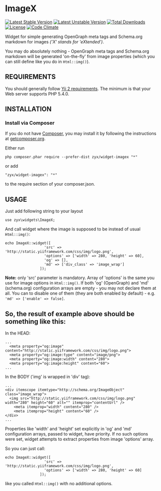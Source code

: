 ImageX
=======

[![Latest Stable Version](https://poser.pugx.org/zyx/widget-imagex/v/stable.png)](https://packagist.org/packages/zyx/widget-imagex)
[![Latest Unstable Version](https://poser.pugx.org/zyx/widget-imagex/v/unstable.png)](https://packagist.org/packages/zyx/widget-imagex)
[![Total Downloads](https://poser.pugx.org/zyx/widget-imagex/downloads.png)](https://packagist.org/packages/zyx/widget-imagex)
[![License](https://poser.pugx.org/zyx/widget-imagex/license.png)](https://packagist.org/packages/zyx/widget-imagex)
[![Code Climate](https://codeclimate.com/github/SDKiller/zyx-widget-imagex.png)](https://codeclimate.com/github/SDKiller/zyx-widget-imagex)



Widget for simple generating OpenGraph meta tags and Schema.org markdown for images
_('X' stands for 'eXtended')_.

You may do absolutely nothing - OpenGraph meta tags and Schema.org markdown will be generated 'on-the-fly' from image properties (which you can still define like you do in ```Html::img()```).


REQUIREMENTS
------------

You should generally follow [Yii 2 requirements](https://github.com/yiisoft/yii2/blob/master/README.md).
The minimum is that your Web server supports PHP 5.4.0.


INSTALLATION
------------

### Install via Composer

If you do not have [Composer](http://getcomposer.org/), you may install it by following the instructions
at [getcomposer.org](http://getcomposer.org/doc/00-intro.md#installation-nix).

Either run

```
php composer.phar require --prefer-dist zyx/widget-imagex "*"
```

or add

```
"zyx/widget-imagex": "*"
```

to the require section of your composer.json.


USAGE
-----


Just add following string to your layout

```
use zyx\widgets\ImageX;
```

And call widget where the image is supposed to be instead of usual ```Html::img()```:

```
echo ImageX::widget([
                  'src' => 'http://static.yiiframework.com/css/img/logo.png',
                  'options' => ['width' => 280, 'height' => 60],
                  'og' => [],
                  'md' => ['div_class' => 'image_wrap']
                ]);

```

**Note:** only 'src' parameter is mandatory. Array of 'options' is the same you use for image options in ```Html::img()```. If both 'og' (OpenGraph) and 'md' (schema.org) configuration arrays are empty - you may not declare them at all. You can to disable one of them (they are both enabled by default) - e.g. ```'md' => ['enable' => false]```.


So, the result of example above should be something like this:
--------------------------------------------------------------

In the HEAD:

```
...
  <meta property="og:image" content="http://static.yiiframework.com/css/img/logo.png">
  <meta property="og:image:type" content="image/png">
  <meta property="og:image:width" content="280">
  <meta property="og:image:height" content="60">
...

```

In the BODY ('img' is wrapped in 'div' tag):

```
...
<div itemscope itemtype="http://schema.org/ImageObject" class="image_wrap">
  <img src="http://static.yiiframework.com/css/img/logo.png" width="280" height="60" alt="" itemprop="contentUrl" />
	<meta itemprop="width" content="280" />
	<meta itemprop="height" content="60" />
</div>
...

```

Properties like 'width' and 'height' set explicitly in 'og' and 'md' configuration arrays, passed to widget, have priority.
If no such options were set, widget attempts to extract properties from image 'options' array.

So you can just call:

```
echo ImageX::widget([
                  'src' => 'http://static.yiiframework.com/css/img/logo.png',
                  'options' => ['width' => 280, 'height' => 60]
                ]);

```

like you called ```Html::img()``` with no additional options.
